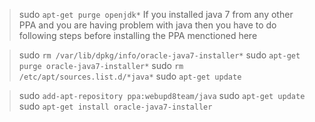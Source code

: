 > sudo `apt-get purge openjdk*`
If you installed java 7 from any other PPA and you are having problem with java then you have to do following steps before installing the PPA menctioned here


> sudo `rm /var/lib/dpkg/info/oracle-java7-installer*`
> sudo `apt-get purge oracle-java7-installer*`
> sudo `rm /etc/apt/sources.list.d/*java*`
> sudo `apt-get update`


> sudo `add-apt-repository ppa:webupd8team/java`
> sudo `apt-get update`
> sudo `apt-get install oracle-java7-installer`
